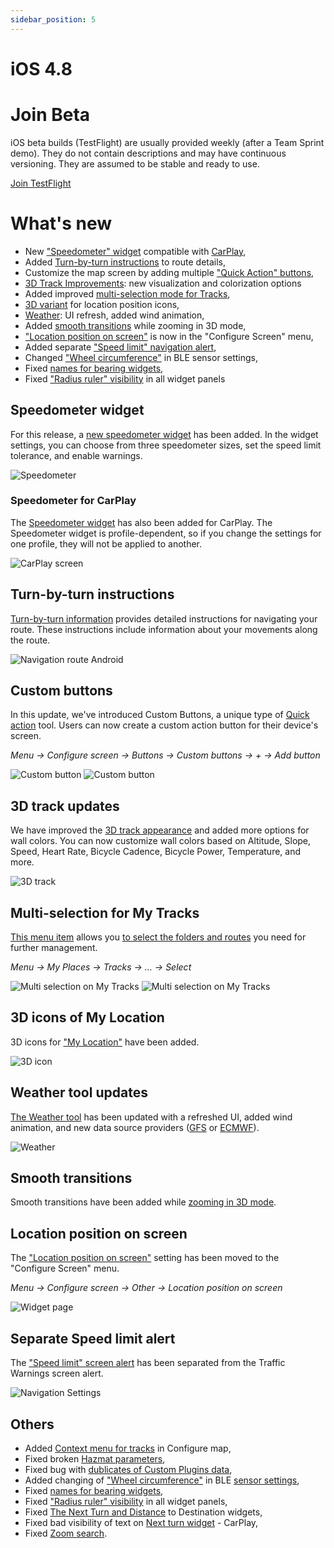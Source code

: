 ```yaml
---
sidebar_position: 5
---
```


# iOS 4.8

# Join Beta

iOS beta builds (TestFlight) are usually provided weekly (after a Team Sprint demo). They do not contain descriptions and may have continuous versioning. They are assumed to be stable and ready to use.  

<div>
  <a class="button button--active" href="https://testflight.apple.com/join/7poGNCKy">Join TestFlight</a>
</div>


# What's new

- New ["Speedometer" widget](#speedometer-widget) compatible with [CarPlay](#speedometer-for-carplay),
- Added [Turn-by-turn instructions](#turn-by-turn-instructions) to route details,
- Customize the map screen by adding multiple ["Quick Action" buttons](#custom-buttons),
- [3D Track Improvements](#3d-track-updates): new visualization and colorization options
- Added improved [multi-selection mode for Tracks](#multi-selection-for-my-tracks),
- [3D variant](#3d-icons-of-my-location) for location position icons,
- [Weather](#weather-tool-updates): UI refresh, added wind animation,
- Added [smooth transitions](#smooth-transitions) while zooming in 3D mode,
- ["Location position on screen"](#location-position-on-screen) is now in the "Configure Screen" menu,
- Added separate ["Speed limit" navigation alert](#separate-speed-limit-alert), 
- Changed ["Wheel circumference"](#others) in BLE sensor settings,
- Fixed [names for bearing widgets](#others),
- Fixed ["Radius ruler" visibility](#others) in all widget panels

## Speedometer widget

For this release, a [new speedometer widget](https://osmand.net/docs/user/widgets/info-widgets/#speedometer) has been added. In the widget settings, you can choose from three speedometer sizes, set the speed limit tolerance, and enable warnings.

![Speedometer](@site/static/img/widgets/speedometer_2_ios.png) 

### Speedometer for CarPlay

The [Speedometer widget](https://osmand.net/docs/user/navigation/car-play#speedometer) has also been added for CarPlay. The Speedometer widget is profile-dependent, so if you change the settings for one profile, they will not be applied to another.

![CarPlay screen](@site/static/img/navigation/auto-car/speedometer_carplay_2_ios.png) 

## Turn-by-turn instructions

[Turn-by-turn information](https://osmand.net/docs/user/navigation/setup/route-details/#turn-by-turn-information) provides detailed instructions for navigating your route. These instructions include information about your movements along the route.

![Navigation route Android](@site/static/img/navigation/route/navigation_turn_ios.png) 

## Custom buttons

In this update, we've introduced Custom Buttons, a unique type of [Quick action](https://osmand.net/docs/user/widgets/quick-action#custom-buttons) tool. Users can now create a custom action button for their device's screen.

_Menu → Configure screen → Buttons → Custom buttons → + → Add button_

![Custom button](../../blog/2024-06-20-ios-4-8/img/custom_button.png) ![Custom button](../../blog/2024-06-20-ios-4-8/img/custom_button_1.png)

## 3D track updates

We have improved the [3D track appearance](https://osmand.net/docs/user/map/tracks-on-map/track-appearance#3d-track) and added more options for wall colors. You can now customize wall colors based on Altitude, Slope, Speed, Heart Rate, Bicycle Cadence, Bicycle Power, Temperature, and more.

![3D track](../../blog/2024-06-20-ios-4-8/img/3d_track.png)

## Multi-selection for My Tracks


[This menu item](https://osmand.net/docs/user/personal/tracks/manage-tracks#three-dot-menu) allows you [to select the folders and routes](https://osmand.net/docs/user/personal/tracks/manage-tracks#selection-mode) you need for further management.

_Menu → My Places → Tracks → &#8230; → Select_

![Multi selection on My Tracks](../../blog/2024-06-20-ios-4-8/img/multi_selection.png) ![Multi selection on My Tracks](../../blog/2024-06-20-ios-4-8/img/multi_selection_1.png)

## 3D icons of My Location

3D icons for ["My Location"](https://osmand.net/docs/user/personal/profiles#profile-appearance) have been added.

![3D icon](../../blog/2024-06-20-ios-4-8/img/3d_icon.png)

## Weather tool updates

[The Weather tool](https://osmand.net/docs/user/plugins/weather) has been updated with a refreshed UI, added wind animation, and new data source providers ([GFS](https://en.wikipedia.org/wiki/Global_Forecast_System) or [ECMWF](https://en.wikipedia.org/wiki/European_Centre_for_Medium-Range_Weather_Forecasts)).


![Weather](../../blog/2024-06-20-ios-4-8/img/weather_ios.png)


## Smooth transitions

Smooth transitions have been added while [zooming in 3D mode](https://github.com/osmandapp/OsmAnd-iOS/issues/3802).


## Location position on screen

The ["Location position on screen"](https://osmand.net/docs/user/widgets/configure-screen/#display-position--location-position-on-screen) setting has been moved to the "Configure Screen" menu.

_Menu → Configure screen → Other → Location position on screen_

![Widget page](@site/static/img/widgets/conf_screen_display_position_ios.png) 

## Separate Speed limit alert

The ["Speed limit" screen alert](https://osmand.net/docs/user/navigation/guidance/navigation-settings/#screen-alerts) has been separated from the Traffic Warnings screen alert.

![Navigation Settings](@site/static/img/navigation/navigation_settings_screen-alerts_new_ios.png)

## Others

- Added [Context menu for tracks](https://github.com/osmandapp/OsmAnd-iOS/issues/3488) in Configure map,
- Fixed broken [Hazmat parameters](https://github.com/osmandapp/OsmAnd-iOS/issues/3761),
- Fixed bug with [dublicates of Custom Plugins data](https://github.com/osmandapp/OsmAnd-iOS/issues/3739),
- Added changing of ["Wheel circumference"](https://github.com/osmandapp/OsmAnd-iOS/issues/3503) in BLE [sensor settings](https://osmand.net/docs/user/plugins/external-sensors#sensors-settings),
- Fixed [names for bearing widgets](https://github.com/osmandapp/OsmAnd-iOS/issues/3563),
- Fixed ["Radius ruler" visibility](https://github.com/osmandapp/OsmAnd-iOS/issues/3656) in all widget panels,
- Fixed [The Next Turn and Distance](https://github.com/osmandapp/OsmAnd-iOS/issues/3738) to Destination widgets,
- Fixed bad visibility of text on [Next turn widget](https://github.com/osmandapp/OsmAnd-iOS/issues/3734) - CarPlay,
- Fixed [Zoom search](https://github.com/osmandapp/OsmAnd-iOS/issues/3569).
